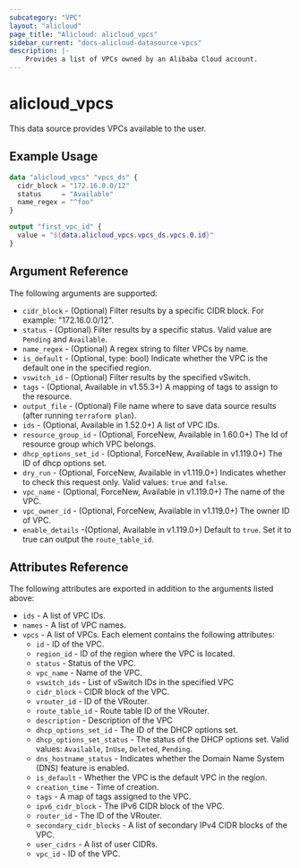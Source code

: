 ```yaml
---
subcategory: "VPC"
layout: "alicloud"
page_title: "Alicloud: alicloud_vpcs"
sidebar_current: "docs-alicloud-datasource-vpcs"
description: |-
    Provides a list of VPCs owned by an Alibaba Cloud account.
---
```


# alicloud_vpcs

This data source provides VPCs available to the user.

## Example Usage

```terraform
data "alicloud_vpcs" "vpcs_ds" {
  cidr_block = "172.16.0.0/12"
  status     = "Available"
  name_regex = "^foo"
}

output "first_vpc_id" {
  value = "${data.alicloud_vpcs.vpcs_ds.vpcs.0.id}"
}
```

## Argument Reference

The following arguments are supported:

* `cidr_block` - (Optional) Filter results by a specific CIDR block. For example: "172.16.0.0/12".
* `status` - (Optional) Filter results by a specific status. Valid value are `Pending` and `Available`.
* `name_regex` - (Optional) A regex string to filter VPCs by name.
* `is_default` - (Optional, type: bool) Indicate whether the VPC is the default one in the specified region.
* `vswitch_id` - (Optional) Filter results by the specified vSwitch.
* `tags` - (Optional, Available in v1.55.3+) A mapping of tags to assign to the resource.
* `output_file` - (Optional) File name where to save data source results (after running `terraform plan`).
* `ids` - (Optional, Available in 1.52.0+) A list of VPC IDs.
* `resource_group_id` - (Optional, ForceNew, Available in 1.60.0+) The Id of resource group which VPC belongs.
* `dhcp_options_set_id` - (Optional, ForceNew, Available in v1.119.0+) The ID of dhcp options set.
* `dry_run` - (Optional, ForceNew, Available in v1.119.0+) Indicates whether to check this request only. Valid values: `true` and `false`.
* `vpc_name` - (Optional, ForceNew, Available in v1.119.0+) The name of the VPC.
* `vpc_owner_id` - (Optional, ForceNew, Available in v1.119.0+) The owner ID of VPC.
* `enable_details` -(Optional, Available in v1.119.0+) Default to `true`. Set it to true can output the `route_table_id`.

## Attributes Reference

The following attributes are exported in addition to the arguments listed above:

* `ids` - A list of VPC IDs.
* `names` - A list of VPC names.
* `vpcs` - A list of VPCs. Each element contains the following attributes:
  * `id` - ID of the VPC.
  * `region_id` - ID of the region where the VPC is located.
  * `status` - Status of the VPC.
  * `vpc_name` - Name of the VPC.
  * `vswitch_ids` - List of vSwitch IDs in the specified VPC
  * `cidr_block` - CIDR block of the VPC.
  * `vrouter_id` - ID of the VRouter.
  * `route_table_id` - Route table ID of the VRouter.
  * `description` - Description of the VPC
  * `dhcp_options_set_id` - The ID of the DHCP options set.
  * `dhcp_options_set_status` - The status of the DHCP options set. Valid values: `Available`, `InUse`, `Deleted`, `Pending`.
  * `dns_hostname_status` - Indicates whether the Domain Name System (DNS) feature is enabled.
  * `is_default` - Whether the VPC is the default VPC in the region.
  * `creation_time` - Time of creation.
  * `tags` - A map of tags assigned to the VPC.
  * `ipv6_cidr_block` - The IPv6 CIDR block of the VPC.
  * `router_id` - The ID of the VRouter.
  * `secondary_cidr_blocks` - A list of secondary IPv4 CIDR blocks of the VPC.
  * `user_cidrs` - A list of user CIDRs.
  * `vpc_id` - ID of the VPC.
  
